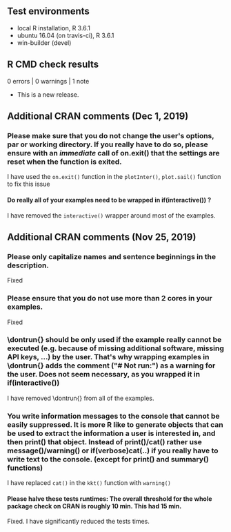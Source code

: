 ## Test environments
* local R installation, R 3.6.1
* ubuntu 16.04 (on travis-ci), R 3.6.1
* win-builder (devel)

## R CMD check results

0 errors | 0 warnings | 1 note

* This is a new release.




## Additional CRAN comments (Dec 1, 2019)

### Please make sure that you do not change the user's options, par or working directory. If you really have to do so, please ensure with an *immediate* call of on.exit() that the settings are reset when the function is exited.

I have used the `on.exit()` function in the `plotInter()`, `plot.sail()` function to fix this issue

#### Do really all of your examples need to be wrapped in if(interactive()) ?

I have removed the `interactive()` wrapper around most of the examples. 


## Additional CRAN comments (Nov 25, 2019)

### Please only capitalize names and sentence beginnings in the description.

Fixed

### Please ensure that you do not use more than 2 cores in your examples.

Fixed

### \dontrun{} should be only used if the example really cannot be executed (e.g. because of missing additional software, missing API keys, ...) by the user. That's why wrapping examples in \dontrun{} adds the comment ("# Not run:") as a warning for the user. Does not seem necessary, as you wrapped it in if(interactive())

I have removed \dontrun{} from all of the examples. 


### You write information messages to the console that cannot be easily suppressed. It is more R like to generate objects that can be used to extract the information a user is interested in, and then print() that object. Instead of print()/cat() rather use message()/warning()  or if(verbose)cat(..) if you really have to write text to the console. (except for print() and summary() functions)

I have replaced `cat()` in the `kkt()` function with `warning()`


#### Please halve these tests runtimes: The overall threshold for the whole package check on CRAN is roughly 10 min. This had 15 min.

Fixed. I have significantly reduced the tests times. 

